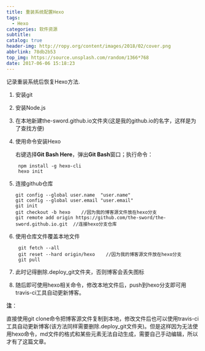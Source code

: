 ```yaml
---
title: 重装系统配置Hexo
tags:
  - Hexo
categories: 软件资源
subtitle:
catalog: true
header-img: http://ropy.org/content/images/2018/02/cover.png
abbrlink: 78db2b53
top_img: https://source.unsplash.com/random/1366*768
date: 2017-06-06 15:18:23
---
```

记录重装系统后恢复Hexo方法.
<!-- more -->
1. 安装git
2. 安装Node.js
3. 在本地新建the-sword.github.io文件夹(这是我的github.io的名字，这样是为了查找方便)
4. 使用命令安装Hexo

	右键选择**Git Bash Here**，弹出**Git Bash**窗口；执行命令：
	
	    npm install -g hexo-cli
	    hexo init
5.  连接github仓库

		git config --global user.name  "user.name"
		git config --global user.email "user.email"
		git init
		git checkout -b hexo	//因为我的博客源文件放在hexo分支
		git remote add origin https://github.com/the-sword/the-sword.github.io.git	//连接hexo分支仓库
6. 使用仓库文件覆盖本地文件

		git fetch --all
		git reset --hard origin/hexo	//因为我的博客源文件放在hexo分支
		git pull
7. 此时记得删除.deploy_git文件夹，否则博客会丢失图标

8. 随后即可使用hexo相关命令，修改本地文件后，push到hexo分支即可用travis-ci工具自动更新博客。

**注**：

直接使用git clone命令把博客源文件复制到本地，修改文件后也可以使用travis-ci工具自动更新博客(该方法同样需要删除.deploy_git文件夹)。但是这样因为无法使用hexo命令，md文件的格式和某些元素无法自动生成，需要自己手动编辑，所以才有了这篇文章。
